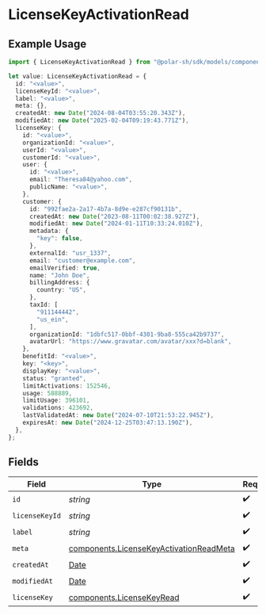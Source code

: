 # LicenseKeyActivationRead

## Example Usage

```typescript
import { LicenseKeyActivationRead } from "@polar-sh/sdk/models/components/licensekeyactivationread.js";

let value: LicenseKeyActivationRead = {
  id: "<value>",
  licenseKeyId: "<value>",
  label: "<value>",
  meta: {},
  createdAt: new Date("2024-08-04T03:55:20.343Z"),
  modifiedAt: new Date("2025-02-04T09:19:43.771Z"),
  licenseKey: {
    id: "<value>",
    organizationId: "<value>",
    userId: "<value>",
    customerId: "<value>",
    user: {
      id: "<value>",
      email: "Theresa84@yahoo.com",
      publicName: "<value>",
    },
    customer: {
      id: "992fae2a-2a17-4b7a-8d9e-e287cf90131b",
      createdAt: new Date("2023-08-11T00:02:38.927Z"),
      modifiedAt: new Date("2024-01-11T10:33:24.010Z"),
      metadata: {
        "key": false,
      },
      externalId: "usr_1337",
      email: "customer@example.com",
      emailVerified: true,
      name: "John Doe",
      billingAddress: {
        country: "US",
      },
      taxId: [
        "911144442",
        "us_ein",
      ],
      organizationId: "1dbfc517-0bbf-4301-9ba8-555ca42b9737",
      avatarUrl: "https://www.gravatar.com/avatar/xxx?d=blank",
    },
    benefitId: "<value>",
    key: "<key>",
    displayKey: "<value>",
    status: "granted",
    limitActivations: 152546,
    usage: 588889,
    limitUsage: 396101,
    validations: 423692,
    lastValidatedAt: new Date("2024-07-10T21:53:22.945Z"),
    expiresAt: new Date("2024-12-25T03:47:13.190Z"),
  },
};
```

## Fields

| Field                                                                                              | Type                                                                                               | Required                                                                                           | Description                                                                                        |
| -------------------------------------------------------------------------------------------------- | -------------------------------------------------------------------------------------------------- | -------------------------------------------------------------------------------------------------- | -------------------------------------------------------------------------------------------------- |
| `id`                                                                                               | *string*                                                                                           | :heavy_check_mark:                                                                                 | N/A                                                                                                |
| `licenseKeyId`                                                                                     | *string*                                                                                           | :heavy_check_mark:                                                                                 | N/A                                                                                                |
| `label`                                                                                            | *string*                                                                                           | :heavy_check_mark:                                                                                 | N/A                                                                                                |
| `meta`                                                                                             | [components.LicenseKeyActivationReadMeta](../../models/components/licensekeyactivationreadmeta.md) | :heavy_check_mark:                                                                                 | N/A                                                                                                |
| `createdAt`                                                                                        | [Date](https://developer.mozilla.org/en-US/docs/Web/JavaScript/Reference/Global_Objects/Date)      | :heavy_check_mark:                                                                                 | N/A                                                                                                |
| `modifiedAt`                                                                                       | [Date](https://developer.mozilla.org/en-US/docs/Web/JavaScript/Reference/Global_Objects/Date)      | :heavy_check_mark:                                                                                 | N/A                                                                                                |
| `licenseKey`                                                                                       | [components.LicenseKeyRead](../../models/components/licensekeyread.md)                             | :heavy_check_mark:                                                                                 | N/A                                                                                                |